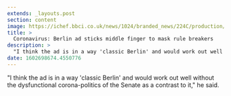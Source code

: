 ```yaml
--- 
extends: _layouts.post 
section: content 
image: https://ichef.bbci.co.uk/news/1024/branded_news/224C/production/_114908780_asia.jpg 
title: > 
  Coronavirus: Berlin ad sticks middle finger to mask rule breakers 
description: > 
  "I think the ad is in a way 'classic Berlin' and would work out well without the dysfunctional corona-politics of the Senate as a contrast to it," he said. 
date: 1602698674.4550776 
--- 
```

"I think the ad is in a way 'classic Berlin' and would work out well without the dysfunctional corona-politics of the Senate as a contrast to it," he said.